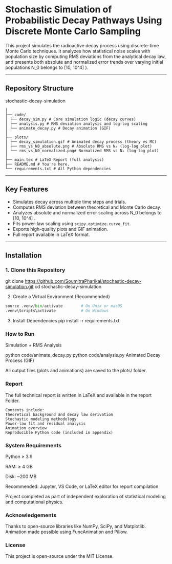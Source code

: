 # Stochastic Simulation of Probabilistic Decay Pathways Using Discrete Monte Carlo Sampling

This project simulates the radioactive decay process using discrete-time Monte Carlo techniques. It analyzes how statistical noise scales with population size by computing RMS deviations from the analytical decay law, and presents both absolute and normalized error trends over varying initial populations  N_0 belongs to [10, 10^4] \).

---

## Repository Structure

stochastic-decay-simulation

```
│
├── code/
│ ├── decay_sim.py # Core simulation logic (decay curves)
│ ├── analysis.py # RMS deviation analysis and log-log scaling
│ └── animate_decay.py # Decay animation (GIF)
│
├── plots/
│ ├── decay_simulation.gif # Animated decay process (theory vs MC)
│ ├── rms_vs_N0_absolute.png # Absolute RMS vs N₀ (log-log plot)
│ └── rms_vs_N0_normalized.png# Normalized RMS vs N₀ (log-log plot)
│
├── main.tex # LaTeX Report (full analysis)
├── README.md # You're here.
└── requirements.txt # All Python dependencies

```
---

##  Key Features

- Simulates decay across multiple time steps and trials.
- Computes RMS deviation between theoretical and Monte Carlo decay.
- Analyzes absolute and normalized error scaling across  N_0 belongs to [10, 10^4] .
- Fits power-law scaling using `scipy.optimize.curve_fit`.
- Exports high-quality plots and GIF animation.
- Full report available in LaTeX format.

---

##  Installation

### 1. Clone this Repository

git clone https://github.com/SoumitraPharikal/stochastic-decay-simulation.git
cd stochastic-decay-simulation

2. Create a Virtual Environment (Recommended)
```python -m venv .venv
source .venv/bin/activate        # On Unix or macOS
.venv\Scripts\activate           # On Windows
```
3. Install Dependencies
pip install -r requirements.txt
### How to Run
Simulation + RMS Analysis

python code/animate_decay.py
python code/analysis.py
Animated Decay Process (GIF)

All output files (plots and animations) are saved to the plots/ folder.

### Report
The full technical report is written in LaTeX and available in the report Folder.
```
Contents include:
Theoretical background and decay law derivation
Stochastic modeling methodology
Power-law fit and residual analysis
Animation overview
Reproducible Python code (included in appendix)
```
### System Requirements
Python ≥ 3.9

RAM: ≥ 4 GB

Disk: ~200 MB

Recommended: Jupyter, VS Code, or LaTeX editor for report compilation


Project completed as part of independent exploration of statistical modeling and computational physics.


### Acknowledgements
Thanks to open-source libraries like NumPy, SciPy, and Matplotlib. Animation made possible using FuncAnimation and Pillow.


### License
This project is open-source under the MIT License.
